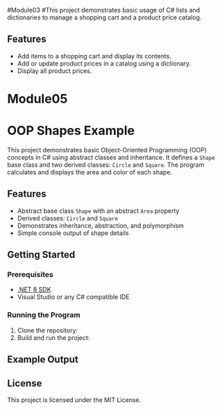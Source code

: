 #Module03
#This project demonstrates basic usage of C# lists and dictionaries to manage a shopping cart and a product price catalog.

## Features

- Add items to a shopping cart and display its contents.
- Add or update product prices in a catalog using a dictionary.
- Display all product prices.

# Module05
# OOP Shapes Example

This project demonstrates basic Object-Oriented Programming (OOP) concepts in C# using abstract classes and inheritance. It defines a `Shape` base class and two derived classes: `Circle` and `Square`. The program calculates and displays the area and color of each shape.

## Features

- Abstract base class `Shape` with an abstract `Area` property
- Derived classes: `Circle` and `Square`
- Demonstrates inheritance, abstraction, and polymorphism
- Simple console output of shape details

## Getting Started

### Prerequisites

- [.NET 8 SDK](https://dotnet.microsoft.com/download/dotnet/8.0)
- Visual Studio or any C# compatible IDE

### Running the Program

1. Clone the repository:
2. Build and run the project:
## Example Output
## License

This project is licensed under the MIT License.
